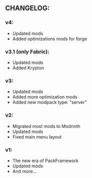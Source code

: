 ## CHANGELOG:

### v4:

- Updated mods
- Added optimizations mods for forge

### v3.1 (only Fabric):

- Updated mods
- Added Krypton

### v3:

- Updated mods
- Added more optimization mods
- Added new modpack type: "server"

### v2:

- Migrated most mods to Modrinth
- Updated mods
- Fixed main menu layout

### v1:

- The new era of PackFramework
- Updated mods
- And more...
